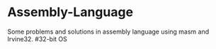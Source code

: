 # Assembly-Language
Some problems and solutions in assembly language using masm and Irvine32.
#32-bit OS
